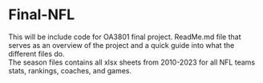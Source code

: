 # Final-NFL
This will be include code for OA3801 final project. 
ReadMe.md file that serves as an overview of the project and a quick guide into what the different files do.  
The season files contains all xlsx sheets from 2010-2023 for all NFL teams stats, rankings, coaches, and games. 
